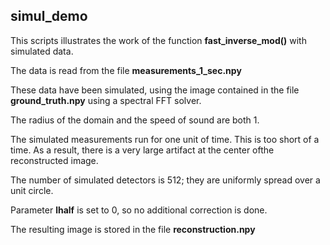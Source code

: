 ## simul_demo


This scripts illustrates the work of the function **fast_inverse_mod()**
with simulated data.

The data is read from the file **measurements_1_sec.npy**

These data have been simulated, using the image contained in
the file **ground_truth.npy** using a spectral FFT solver.

The radius of the domain and the speed of sound are both 1.

The simulated measurements run for one unit of time.
This is too short of a time. As a result, there is a very
large artifact at the center ofthe reconstructed image.

The number of simulated detectors is 512; they are uniformly
spread over a unit circle.

Parameter **lhalf** is set to 0, so no additional correction
is done.

The resulting image is stored in the file **reconstruction.npy**



